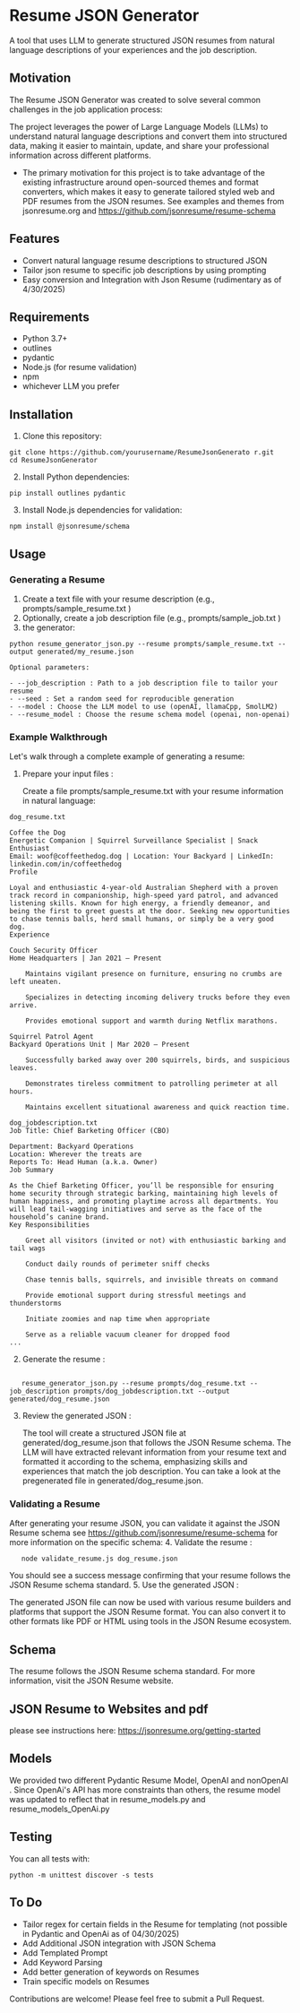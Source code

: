 # Resume JSON Generator
A tool that uses LLM to generate structured JSON resumes from natural language descriptions of your experiences and the job description.
## Motivation

The Resume JSON Generator was created to solve several common challenges in the job application process:

The project leverages the power of Large Language Models (LLMs) to understand natural language descriptions and convert them into structured data, making it easier to maintain, update, and share your professional information across different platforms.
- The primary motivation for this project is to take advantage of the existing infrastructure around open-sourced themes and format converters, which makes it easy to generate tailored styled web and PDF resumes from the JSON resumes. See examples and themes from 
jsonresume.org and https://github.com/jsonresume/resume-schema

## Features
- Convert natural language resume descriptions to structured JSON
- Tailor json resume to specific job descriptions by using prompting
- Easy conversion and Integration with Json Resume (rudimentary as of 4/30/2025)

## Requirements
- Python 3.7+
- outlines
- pydantic
- Node.js (for resume validation)
- npm
- whichever LLM you prefer
## Installation
1. Clone this repository:

```
git clone https://github.com/yourusername/ResumeJsonGenerato r.git
cd ResumeJsonGenerator
```
2. Install Python dependencies:
```
pip install outlines pydantic 
```
3. Install Node.js dependencies for validation:
```
npm install @jsonresume/schema
```

## Usage
### Generating a Resume
1. Create a text file with your resume description (e.g., prompts/sample_resume.txt )
2. Optionally, create a job description file (e.g., prompts/sample_job.txt )
3.  the generator:
```
python resume_generator_json.py --resume prompts/sample_resume.txt --output generated/my_resume.json

Optional parameters:

- --job_description : Path to a job description file to tailor your resume
- --seed : Set a random seed for reproducible generation
- --model : Choose the LLM model to use (openAI, llamaCpp, SmolLM2)
- --resume_model : Choose the resume schema model (openai, non-openai)
```
### Example Walkthrough
Let's walk through a complete example of generating a resume:

1. Prepare your input files :
   
   Create a file prompts/sample_resume.txt with your resume information in natural language:
   
```
dog_resume.txt
   
Coffee the Dog
Energetic Companion | Squirrel Surveillance Specialist | Snack Enthusiast
Email: woof@coffeethedog.dog | Location: Your Backyard | LinkedIn: linkedin.com/in/coffeethedog
Profile

Loyal and enthusiastic 4-year-old Australian Shepherd with a proven track record in companionship, high-speed yard patrol, and advanced listening skills. Known for high energy, a friendly demeanor, and being the first to greet guests at the door. Seeking new opportunities to chase tennis balls, herd small humans, or simply be a very good dog.
Experience

Couch Security Officer
Home Headquarters | Jan 2021 – Present

    Maintains vigilant presence on furniture, ensuring no crumbs are left uneaten.

    Specializes in detecting incoming delivery trucks before they even arrive.

    Provides emotional support and warmth during Netflix marathons.

Squirrel Patrol Agent
Backyard Operations Unit | Mar 2020 – Present

    Successfully barked away over 200 squirrels, birds, and suspicious leaves.

    Demonstrates tireless commitment to patrolling perimeter at all hours.

    Maintains excellent situational awareness and quick reaction time.
```

```
dog_jobdescription.txt
Job Title: Chief Barketing Officer (CBO)

Department: Backyard Operations
Location: Wherever the treats are
Reports To: Head Human (a.k.a. Owner)
Job Summary

As the Chief Barketing Officer, you’ll be responsible for ensuring home security through strategic barking, maintaining high levels of human happiness, and promoting playtime across all departments. You will lead tail-wagging initiatives and serve as the face of the household’s canine brand.
Key Responsibilities

    Greet all visitors (invited or not) with enthusiastic barking and tail wags

    Conduct daily rounds of perimeter sniff checks

    Chase tennis balls, squirrels, and invisible threats on command

    Provide emotional support during stressful meetings and thunderstorms

    Initiate zoomies and nap time when appropriate

    Serve as a reliable vacuum cleaner for dropped food
...
```
2. Generate the resume :
   
```   
   
   resume_generator_json.py --resume prompts/dog_resume.txt --job_description prompts/dog_jobdescription.txt --output generated/dog_resume.json
```

3. Review the generated JSON :
   
   The tool will create a structured JSON file at generated/dog_resume.json that follows the JSON Resume schema. The LLM will have extracted relevant information from your resume text and formatted it according to the schema, emphasizing skills and experiences that match the job description.
   You can take a look at the pregenerated file in generated/dog_resume.json.
   
### Validating a Resume
After generating your resume JSON, you can validate it against the JSON Resume schema see https://github.com/jsonresume/resume-schema for more information on the specific schema:
4. Validate the resume :
   
```
   node validate_resume.js dog_resume.json
```
   
   You should see a success message confirming that your resume follows the JSON Resume schema standard.
5. Use the generated JSON :
   
   The generated JSON file can now be used with various resume builders and platforms that support the JSON Resume format. You can also convert it to other formats like PDF or HTML using tools in the JSON Resume ecosystem.

## Schema
The resume follows the JSON Resume schema standard. For more information, visit the JSON Resume website.

## JSON Resume to Websites and pdf 
please see instructions here:
https://jsonresume.org/getting-started

## Models
We provided two different Pydantic Resume Model, OpenAI and nonOpenAI . Since OpenAi's API has more constraints than others, the resume model was updated to reflect that in resume_models.py and resume_models_OpenAi.py

## Testing
You can all tests with:

```
python -m unittest discover -s tests
```

## To Do
- Tailor regex for certain fields in the Resume for templating (not possible in Pydantic and OpenAi as of 04/30/2025)
- Add Additional JSON integration with JSON Schema
- Add Templated Prompt
- Add Keyword Parsing
- Add better generation of keywords on Resumes
- Train specific models on Resumes



Contributions are welcome! Please feel free to submit a Pull Request.
